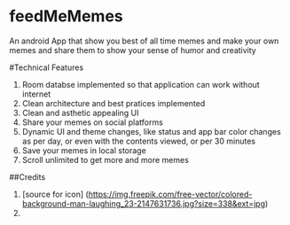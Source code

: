 # feedMeMemes
An android App that show you best of all time memes and make your own memes and share them to show your sense of humor and creativity

#Technical Features
1. Room databse implemented so that application can work without internet
2. Clean architecture and best pratices implemented
3. Clean and asthetic appealing UI
4. Share your memes on social platforms
5. Dynamic UI and theme changes, like status and app bar color changes as per day, or even with the contents viewed, or per 30 minutes
6. Save your memes in local storage
7. Scroll unlimited to get more and more memes


##Credits
1. [source for icon] (https://img.freepik.com/free-vector/colored-background-man-laughing_23-2147631736.jpg?size=338&ext=jpg)
2. 
